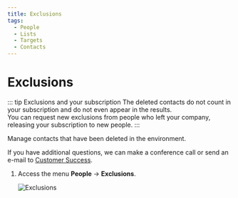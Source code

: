 ```yaml
---
title: Exclusions
tags:
  - People
  - Lists
  - Targets
  - Contacts
---
```


# Exclusions

::: tip Exclusions and your subscription
The deleted contacts do not count in your subscription and do not even appear in the results.<br>
You can request new exclusions from people who left your company, releasing your subscription to new people.
:::

Manage contacts that have been deleted in the environment.

If you have additional questions, we can make a conference call or send an e-mail to [Customer Success](mailto:cs@phishx.io).

1. Access the menu **People** -> **Exclusions**.

   ![Exclusions](https://cdn.phishx.io/phishx-docs/images/phishx_lists_exclusions_01.webp)
